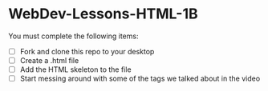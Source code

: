 # WebDev-Lessons-HTML-1B
You must complete the following items:
- [ ] Fork and clone this repo to your desktop
- [ ] Create a .html file
- [ ] Add the HTML skeleton to the file
- [ ] Start messing around with some of the tags we talked about in the video
